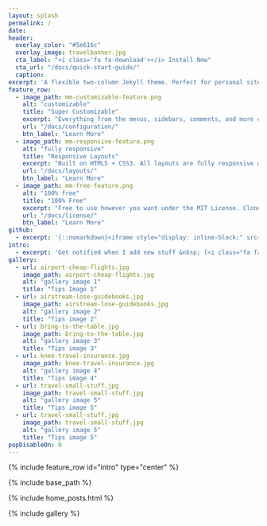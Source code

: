 ```yaml
---
layout: splash
permalink: /
date:
header:
  overlay_color: "#5e616c"
  overlay_image: travelbanner.jpg
  cta_label: "<i class='fa fa-download'></i> Install Now"
  cta_url: "/docs/quick-start-guide/"
  caption:
excerpt: 'A flexible two-column Jekyll theme. Perfect for personal sites, blogs, and portfolios hosted on GitHub or your own server.<br /> <small>Currently at Version 3.2.10</small><br /><br /> {::nomarkdown}<iframe style="display: inline-block;" src="https://ghbtns.com/github-btn.html?user=mmistakes&repo=minimal-mistakes&type=star&count=true&size=large" frameborder="0" scrolling="0" width="160px" height="30px"></iframe> <iframe style="display: inline-block;" src="https://ghbtns.com/github-btn.html?user=mmistakes&repo=minimal-mistakes&type=fork&count=true&size=large" frameborder="0" scrolling="0" width="158px" height="30px"></iframe>{:/nomarkdown}'
feature_row:
  - image_path: mm-customizable-feature.png
    alt: "customizable"
    title: "Super Customizable"
    excerpt: "Everything from the menus, sidebars, comments, and more can be configured or set with YAML Front Matter."
    url: "/docs/configuration/"
    btn_label: "Learn More"
  - image_path: mm-responsive-feature.png
    alt: "fully responsive"
    title: "Responsive Layouts"
    excerpt: "Built on HTML5 + CSS3. All layouts are fully responsive with helpers to augment your content."
    url: "/docs/layouts/"
    btn_label: "Learn More"
  - image_path: mm-free-feature.png
    alt: "100% free"
    title: "100% Free"
    excerpt: "Free to use however you want under the MIT License. Clone it, fork it, customize it, whatever!"
    url: "/docs/license/"
    btn_label: "Learn More"
github:
  - excerpt: '{::nomarkdown}<iframe style="display: inline-block;" src="https://ghbtns.com/github-btn.html?user=mmistakes&repo=minimal-mistakes&type=star&count=true&size=large" frameborder="0" scrolling="0" width="160px" height="30px"></iframe> <iframe style="display: inline-block;" src="https://ghbtns.com/github-btn.html?user=mmistakes&repo=minimal-mistakes&type=fork&count=true&size=large" frameborder="0" scrolling="0" width="158px" height="30px"></iframe>{:/nomarkdown}'
intro:
  - excerpt: 'Get notified when I add new stuff &nbsp; [<i class="fa fa-twitter"></i> @mmistakes](https://twitter.com/mmistakes){: .btn .btn--twitter}'
gallery:
  - url: airport-cheap-flights.jpg
    image_path: airport-cheap-flights.jpg
    alt: "gallery image 1"
    title: "Tips Image 1"
  - url: airstream-lose-guidebooks.jpg
    image_path: airstream-lose-guidebooks.jpg
    alt: "gallery image 2"
    title: "Tips image 2"
  - url: bring-to-the-table.jpg
    image_path: bring-to-the-table.jpg
    alt: "gallery image 3"
    title: "Tips image 3"
  - url: knee-travel-insurance.jpg
    image_path: knee-travel-insurance.jpg
    alt: "gallery image 4"
    title: "Tips image 4"
  - url: travel-small-stuff.jpg
    image_path: travel-small-stuff.jpg
    alt: "gallery image 5"
    title: "Tips image 5"
  - url: travel-small-stuff.jpg
    image_path: travel-small-stuff.jpg
    alt: "gallery image 5"
    title: "Tips image 5"
popDisableOn: 0
---
```


{% include feature_row id="intro" type="center" %}

{% include base_path %}

{% include home_posts.html %}

{% include gallery %}


